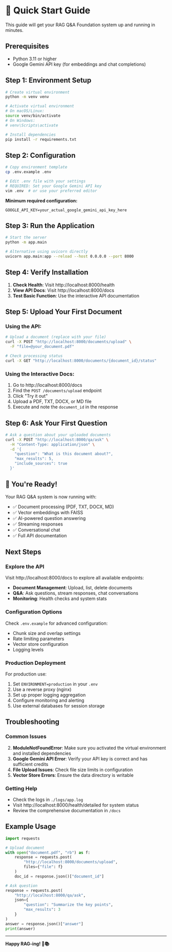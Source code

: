 # 🚀 Quick Start Guide

This guide will get your RAG Q&A Foundation system up and running in minutes.

## Prerequisites

- Python 3.11 or higher
- Google Gemini API key (for embeddings and chat completions)

## Step 1: Environment Setup

```bash
# Create virtual environment
python -m venv venv

# Activate virtual environment
# On macOS/Linux:
source venv/bin/activate
# On Windows:
# venv\Scripts\activate

# Install dependencies
pip install -r requirements.txt
```

## Step 2: Configuration

```bash
# Copy environment template
cp .env.example .env

# Edit .env file with your settings
# REQUIRED: Set your Google Gemini API key
vim .env  # or use your preferred editor
```

**Minimum required configuration:**
```env
GOOGLE_API_KEY=your_actual_google_gemini_api_key_here
```

## Step 3: Run the Application

```bash
# Start the server
python -m app.main

# Alternative using uvicorn directly
uvicorn app.main:app --reload --host 0.0.0.0 --port 8000
```

## Step 4: Verify Installation

1. **Check Health**: Visit http://localhost:8000/health
2. **View API Docs**: Visit http://localhost:8000/docs
3. **Test Basic Function**: Use the interactive API documentation

## Step 5: Upload Your First Document

### Using the API:

```bash
# Upload a document (replace with your file)
curl -X POST "http://localhost:8000/documents/upload" \
  -F "file=@your_document.pdf"

# Check processing status
curl -X GET "http://localhost:8000/documents/{document_id}/status"
```

### Using the Interactive Docs:

1. Go to http://localhost:8000/docs
2. Find the `POST /documents/upload` endpoint
3. Click "Try it out"
4. Upload a PDF, TXT, DOCX, or MD file
5. Execute and note the `document_id` in the response

## Step 6: Ask Your First Question

```bash
# Ask a question about your uploaded documents
curl -X POST "http://localhost:8000/qa/ask" \
  -H "Content-Type: application/json" \
  -d '{
    "question": "What is this document about?",
    "max_results": 5,
    "include_sources": true
  }'
```

## 🎉 You're Ready!

Your RAG Q&A system is now running with:

- ✅ Document processing (PDF, TXT, DOCX, MD)
- ✅ Vector embeddings with FAISS
- ✅ AI-powered question answering
- ✅ Streaming responses
- ✅ Conversational chat
- ✅ Full API documentation

## Next Steps

### Explore the API

Visit http://localhost:8000/docs to explore all available endpoints:

- **Document Management**: Upload, list, delete documents
- **Q&A**: Ask questions, stream responses, chat conversations
- **Monitoring**: Health checks and system stats

### Configuration Options

Check `.env.example` for advanced configuration:

- Chunk size and overlap settings
- Rate limiting parameters
- Vector store configuration
- Logging levels

### Production Deployment

For production use:

1. Set `ENVIRONMENT=production` in your `.env`
2. Use a reverse proxy (nginx)
3. Set up proper logging aggregation
4. Configure monitoring and alerting
5. Use external databases for session storage

## Troubleshooting

### Common Issues

2. **ModuleNotFoundError**: Make sure you activated the virtual environment and installed dependencies
3. **Google Gemini API Error**: Verify your API key is correct and has sufficient credits
3. **File Upload Issues**: Check file size limits in configuration
4. **Vector Store Errors**: Ensure the data directory is writable

### Getting Help

- Check the logs in `./logs/app.log`
- Visit http://localhost:8000/health/detailed for system status
- Review the comprehensive documentation in `/docs`

## Example Usage

```python
import requests

# Upload document
with open("document.pdf", "rb") as f:
    response = requests.post(
        "http://localhost:8000/documents/upload",
        files={"file": f}
    )
    doc_id = response.json()["document_id"]

# Ask question
response = requests.post(
    "http://localhost:8000/qa/ask",
    json={
        "question": "Summarize the key points",
        "max_results": 3
    }
)
answer = response.json()["answer"]
print(answer)
```

---

**Happy RAG-ing! 🤖📚**